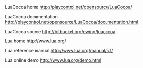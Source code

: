 

LuaCocoa home <http://playcontrol.net/opensource/LuaCocoa/>

LuaCocoa documentation <http://playcontrol.net/opensource/LuaCocoa/documentation.html>

LuaCocoa source <http://bitbucket.org/ewing/luacocoa>

Lua home <http://www.lua.org/>

Lua reference manual <http://www.lua.org/manual/5.1/>

Lua online demo <http://www.lua.org/demo.html>

